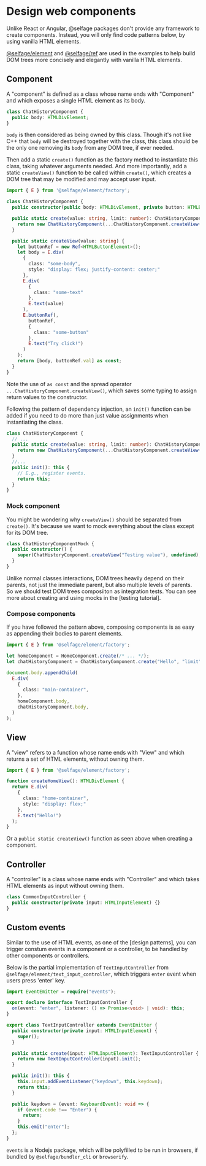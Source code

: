 # Design web components

Unlike React or Angular, @selfage packages don't provide any framework to create components. Instead, you will only find code patterns below, by using vanilla HTML elements.

[@selfage/element](https://www.npmjs.com/package/@selfage/element) and [@selfage/ref](https://www.npmjs.com/package/@selfage/ref) are used in the examples to help build DOM trees more concisely and elegantly with vanilla HTML elements.

## Component

A "component" is defined as a class whose name ends with "Component" and which exposes a single HTML element as its body.

```TypeScript
class ChatHistoryComponent {
  public body: HTMLDivElement;
}
```

`body` is then considered as being owned by this class. Though it's not like C++ that `body` will be destroyed together with the class, this class should be the only one removing its `body` from any DOM tree, if ever needed.

Then add a static `create()` function as the factory method to instantiate this class, taking whatever arguments needed. And more importantly, add a static `createView()` function to be called within `create()`, which creates a DOM tree that may be modified and may accept user input.

```TypeScript
import { E } from '@selfage/element/factory';

class ChatHistoryComponent {
  public constructor(public body: HTMLDivElement, private button: HTMLButtonElement, private limit: number) {}

  public static create(value: string, limit: number): ChatHistoryComponent {
    return new ChatHistoryComponent(...ChatHistoryComponent.createView(value), limit);
  }

  public static createView(value: string) {
    let buttonRef = new Ref<HTMLButtonElement>();
    let body = E.div(
      {
        class: "some-body",
        style: "display: flex; justify-content: center;"
      },
      E.div(
        {
          class: "some-text"
        },
        E.text(value)
      ),
      E.buttonRef(,
        buttonRef,
        {
          class: "some-button"
        },
        E.text("Try click!")
      )
    );
    return [body, buttonRef.val] as const;
  }
}
```

Note the use of `as const` and the spread operator `...ChatHistoryComponent.createView()`, which saves some typing to assign return values to the constructor.

Following the pattern of dependency injection, an `init()` function can be added if you need to do more than just value assignments when instantiating the class.

```TypeScript
class ChatHistoryComponent {
  // ...
  public static create(value: string, limit: number): ChatHistoryComponent {
    return new ChatHistoryComponent(...ChatHistoryComponent.createView(value), limit).init();
  }
  //...
  public init(): this {
    // E.g., register events.
    return this;
  }
}
```

### Mock component

You might be wondering why `createView()` should be separated from `create()`. It's because we want to mock everything about the class except for its DOM tree.

```TypeScript
class ChatHistoryComponentMock {
  public constructor() {
    super(ChatHistoryComponent.createView("Testing value"), undefined);
  }
}
```

Unlike normal classes interactions, DOM trees heavily depend on their parents, not just the immediate parent, but also multiple levels of parents. So we should test DOM trees composiiton as integration tests. You can see more about creating and using mocks in the [testing tutorial].

### Compose components

If you have followed the pattern above, composing components is as easy as appending their bodies to parent elements.

```TypeScript
import { E } from '@selfage/element/factory';

let homeComponent = HomeComponent.create(/* ... */);
let chatHistoryComponent = ChatHistoryComponent.create("Hello", "limit");

document.body.appendChild(
  E.div(
    {
      class: "main-container",
    },
    homeComponent.body,
    chatHistoryComponent.body,
  )
);
```

## View

A "view" refers to a function whose name ends with "View" and which returns a set of HTML elements, without owning them.

```TypeScript
import { E } from '@selfage/element/factory';

function createHomeView(): HTMLDivElement {
  return E.div(
    {
      class: "home-container",
      style: "display: flex;"
    },
    E.text("Hello!")
  );
}
```

Or a `public static createView()` function as seen above when creating a component.

## Controller

A "controller" is a class whose name ends with "Controller" and which takes HTML elements as input without owning them.

```TypeScript
class CommonInputController {
  public constructor(private input: HTMLInputElement) {}
}
```

## Custom events

Similar to the use of HTML events, as one of the [design patterns], you can trigger constum events in a component or a controller, to be handled by other components or controllers.

Below is the partial implementation of `TextInputController` from `@selfage/element/text_input_controller`, which triggers `enter` event when users press 'enter' key.

```TypeScript
import EventEmitter = require("events");

export declare interface TextInputController {
  on(event: "enter", listener: () => Promise<void> | void): this;
}

export class TextInputController extends EventEmitter {
  public constructor(private input: HTMLInputElement) {
    super();
  }

  public static create(input: HTMLInputElement): TextInputController {
    return new TextInputController(input).init();
  }

  public init(): this {
    this.input.addEventListener("keydown", this.keydown);
    return this;
  }

  public keydown = (event: KeyboardEvent): void => {
    if (event.code !== "Enter") {
      return;
    }
    this.emit("enter");
  };
}
```

`events` is a Nodejs package, which will be polyfilled to be run in browsers, if bundled by `@selfage/bundler_cli` or `browserify`.
